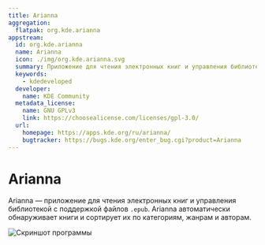 ```yaml
---
title: Arianna
aggregation:
  flatpak: org.kde.arianna
appstream:
  id: org.kde.arianna
  name: Arianna
  icon: ./img/org.kde.arianna.svg
  summary: Приложение для чтения электронных книг и управления библиотекой.
  keywords:
    - kdedeveloped
  developer:
    name: KDE Community
  metadata_license:
    name: GNU GPLv3
    link: https://choosealicense.com/licenses/gpl-3.0/
  url:
    homepage: https://apps.kde.org/ru/arianna/
    bugtracker: https://bugs.kde.org/enter_bug.cgi?product=Arianna
---
```


# Arianna

Arianna — приложение для чтения электронных книг и управления библиотекой с поддержкой файлов `.epub`. Arianna автоматически обнаруживает книги и сортирует их по категориям, жанрам и авторам.

![Скриншот программы](https://cdn.kde.org/screenshots/arianna/library-view.png)

<!--@include: @apps/.parts/install/content-flatpak.md-->
